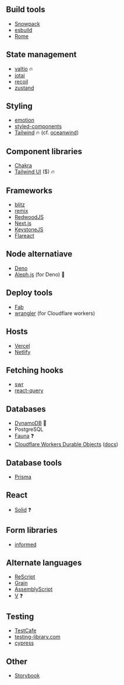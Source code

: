 ## Build tools

* [Snowpack](https://www.snowpack.dev/)
* [esbuild](https://github.com/evanw/esbuild/)
* [Rome](https://github.com/rome/tools)

## State management

* [valtio](https://github.com/pmndrs/valtio) :fire:
* [jotai](https://github.com/pmndrs/jotai)
* [recoil](https://github.com/facebookexperimental/Recoil)
* [zustand](https://github.com/pmndrs/zustand)

## Styling

* [emotion](https://emotion.sh/)
* [styled-components](https://styled-components.com/)
* [Tailwind](https://tailwindcss.com/) :fire: (cf. [oceanwind](https://github.com/lukejacksonn/oceanwind))

## Component libraries

* [Chakra](https://chakra-ui.com/)
* [Tailwind UI](https://tailwindui.com/components) ($) :fire:

## Frameworks

* [blitz](https://github.com/blitz-js/blitz)
* [remix](https://remix.run/)
* [RedwoodJS](https://redwoodjs.com/)
* [Next.js](https://nextjs.org/)
* [KeystoneJS](https://www.keystonejs.com/)
* [Flareact](https://flareact.com/)

## Node alternatiave

* [Deno](https://deno.land/)
* [Aleph.js](https://alephjs.org/) (for Deno) :thinking:

## Deploy tools

* [Fab](https://fab.dev/)
* [wrangler](https://github.com/cloudflare/wrangler) (for Cloudflare workers)

## Hosts

* [Vercel](https://vercel.com/)
* [Netlify](https://www.netlify.com/)

## Fetching hooks

* [swr](https://github.com/vercel/swr)
* [react-query](https://github.com/tannerlinsley/react-query)

## Databases

* [DynamoDB](https://docs.aws.amazon.com/dynamodb/index.html) :pushpin:
* PostgreSQL
* [Fauna](https://fauna.com/) :question:
* [Cloudflare Workers Durable Objects](https://blog.cloudflare.com/introducing-workers-durable-objects/) ([docs](https://developers.cloudflare.com/workers/learning/using-durable-objects))

## Database tools

* [Prisma](https://www.prisma.io/)

## React

* [Solid](https://github.com/ryansolid/solid) :question:

## Form libraries

* [informed](https://github.com/joepuzzo/informed)

## Alternate languages

* [ReScript](https://rescript-lang.org/)
* [Grain](https://grain-lang.org/)
* [AssemblyScript](https://github.com/AssemblyScript/assemblyscript)
* [V](https://vlang.io/) :question:

## Testing

* [TestCafe](https://devexpress.github.io/testcafe/)
* [testing-library.com](https://testing-library.com/)
* [cypress](https://www.cypress.io/)

## Other

* [Storybook](https://storybook.js.org/)
